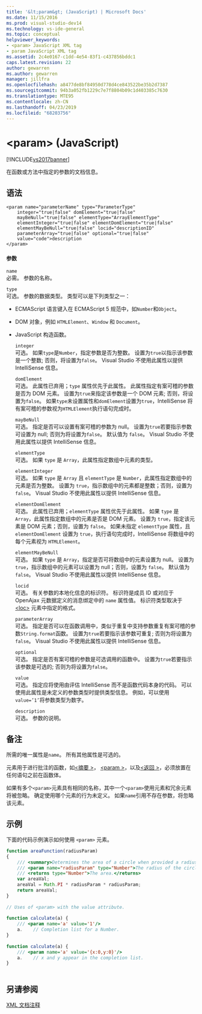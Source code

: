 ```yaml
---
title: '&lt;param&gt; (JavaScript) | Microsoft Docs'
ms.date: 11/15/2016
ms.prod: visual-studio-dev14
ms.technology: vs-ide-general
ms.topic: conceptual
helpviewer_keywords:
- <param> JavaScript XML tag
- param JavaScript XML tag
ms.assetid: 2c4e0167-c1dd-4e54-83f1-c437856bddc1
caps.latest.revision: 22
author: gewarren
ms.author: gewarren
manager: jillfra
ms.openlocfilehash: a8477de8bf84950d778d4ce843522be35b2d7387
ms.sourcegitcommit: 94b3a052fb1229c7e7f8804b09c1d403385c7630
ms.translationtype: MTE95
ms.contentlocale: zh-CN
ms.lasthandoff: 04/23/2019
ms.locfileid: "68203756"
---
```

# <a name="ltparamgt-javascript"></a>&lt;param&gt; (JavaScript)
[!INCLUDE[vs2017banner](../includes/vs2017banner.md)]

在函数或方法中指定的参数的文档信息。  
  
## <a name="syntax"></a>语法  
  
```  
<param name="parameterName" type="ParameterType"  
    integer="true|false" domElement="true|false"  
    mayBeNull="true|false" elementType="ArrayElementType"  
    elementInteger="true|false" elementDomElement="true|false"  
    elementMayBeNull="true|false" locid="descriptionID"  
    parameterArray="true|false" optional="true|false"  
    value="code">description  
</param>  
```  
  
#### <a name="parameters"></a>参数  
 `name`  
 必需。 参数的名称。  
  
 `type`  
 可选。 参数的数据类型。 类型可以是下列类型之一：  
  
- ECMAScript 语言键入在 ECMAScript 5 规范中，如`Number`和`Object`。  
  
- DOM 对象，例如 `HTMLElement`、`Window` 和 `Document`。  
  
- JavaScript 构造函数。  
  
  `integer`  
  可选。 如果`type`是`Number`，指定参数是否为整数。 设置为`true`以指示该参数是一个整数; 否则，将设置为`false`。 Visual Studio 不使用此属性以提供 IntelliSense 信息。  
  
  `domElement`  
  可选。 此属性已弃用；`type` 属性优先于此属性。 此属性指定有案可稽的参数是否为 DOM 元素。 设置为`true`来指定该参数是一个 DOM 元素; 否则，将设置为`false`。 如果`type`未设置属性和`domElement`设置为`true`，IntelliSense 将有案可稽的参数视为`HTMLElement`执行语句完成时。  
  
  `mayBeNull`  
  可选。 指定是否可以设置有案可稽的参数为 null。 设置为`true`若要指示参数可设置为 null; 否则为将设置为`false`。 默认值为 `false`。 Visual Studio 不使用此属性以提供 IntelliSense 信息。  
  
  `elementType`  
  可选。 如果 `type` 是 `Array`，此属性指定数组中元素的类型。  
  
  `elementInteger`  
  可选。 如果 `type` 是 `Array` 且 `elementType` 是 `Number`，此属性指定数组中的元素是否为整数。 设置为 `true`，指示数组中的元素都是整数；否则，设置为 `false`。 Visual Studio 不使用此属性以提供 IntelliSense 信息。  
  
  `elementDomElement`  
  可选。 此属性已弃用；`elementType` 属性优先于此属性。 如果 `type` 是 `Array`，此属性指定数组中的元素是否是 DOM 元素。 设置为 `true`，指定该元素是 DOM 元素；否则，设置为 `false`。 如果未指定 `elementType` 属性，且 `elementDomElement` 设置为 `true`，执行语句完成时，IntelliSense 将数组中的每个元素视为 `HTMLElement`。  
  
  `elementMayBeNull`  
  可选。 如果 `type` 是 `Array`，指定是否可将数组中的元素设置为 null。 设置为 `true`，指示数组中的元素可以设置为 null；否则，设置为 `false`。 默认值为 `false`。 Visual Studio 不使用此属性以提供 IntelliSense 信息。  
  
  `locid`  
  可选。 有关参数的本地化信息的标识符。 标识符是成员 ID 或对应于 OpenAjax 元数据定义的消息绑定中的 `name` 属性值。 标识符类型取决于 [\<loc>](../ide/loc-javascript.md) 元素中指定的格式。  
  
  `parameterArray`  
  可选。 指定是否可以在函数调用中，类似于重复中支持参数重复有案可稽的参数`String.format`函数。 设置为`true`若要指示该参数可重复; 否则为将设置为`false`。 Visual Studio 不使用此属性以提供 IntelliSense 信息。  
  
  `optional`  
  可选。 指定是否有案可稽的参数是可选调用的函数中。 设置为`true`若要指示该参数是可选的; 否则为将设置为`false`。  
  
  `value`  
  可选。 指定应将使用由评估 IntelliSense 而不是函数代码本身的代码。 可以使用此属性是未定义的参数类型时提供类型信息。 例如，可以使用`value=’1’`将参数类型为数字。  
  
  `description`  
  可选。 参数的说明。  
  
## <a name="remarks"></a>备注  
 所需的唯一属性是`name`。 所有其他属性是可选的。  
  
 元素用于进行批注的函数，如[\<摘要 >](../ide/summary-javascript.md)， [ \<param >](../ide/param-javascript.md)，以及[\<返回 >](../ide/returns-javascript.md)，必须放置在任何语句之前在函数体。  
  
 如果有多个`<param>`元素具有相同的名称，其中一个`<param>`使用元素和冗余元素将被忽略。 确定使用哪个元素的行为未定义。 如果`name`引用不存在参数，将忽略该元素。  
  
## <a name="example"></a>示例  
 下面的代码示例演示如何使用 `<param>` 元素。  
  
```javascript  
function areaFunction(radiusParam)  
{  
    /// <summary>Determines the area of a circle when provided a radius parameter.</summary>  
    /// <param name="radiusParam" type="Number">The radius of the circle.</param>  
    /// <returns type="Number">The area.</returns>  
    var areaVal;  
    areaVal = Math.PI * radiusParam * radiusParam;  
    return areaVal;  
}  
  
// Uses of <param> with the value attribute.  
  
function calculate(a) {  
    /// <param name='a' value='1'/>  
    a.    // Completion list for a Number.  
}  
  
function calculate(a) {  
    /// <param name='a' value='{x:0,y:0}'/>  
    a.    // x and y appear in the completion list.  
}  
  
```  
  
## <a name="see-also"></a>另请参阅  
 [XML 文档注释](../ide/xml-documentation-comments-javascript.md)
